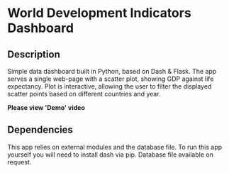 # World Development Indicators Dashboard
## Description
Simple data dashboard built in Python, based on Dash & Flask. The app serves a single web-page with a scatter plot, showing GDP against life expectancy. Plot is interactive, allowing the user to filter the displayed scatter points based on different countries and year.

**Please view 'Demo' video**

## Dependencies
This app relies on external modules and the database file. To run this app yourself you will need to install dash via pip. Database file available on request. 
